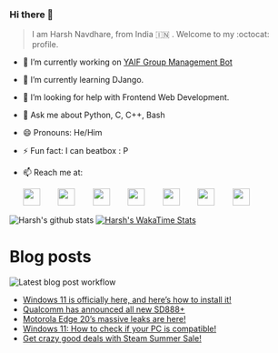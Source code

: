 ### Hi there 👋

> I am Harsh Navdhare, from India :india: . Welcome to my :octocat: profile.

* 🔭 I’m currently working on [YAIF Group Management Bot](https://github.com/YAIFoundation/YAR_Manager_Bot)
* 🌱 I’m currently learning DJango.
* 🤔 I’m looking for help with Frontend Web Development.
* 💬 Ask me about Python, C, C++, Bash
* 😄 Pronouns: He/Him
* ⚡ Fun fact: I can beatbox : P
* 📫 Reach me at: 
 

    [<img src="https://simpleicons.org/icons/instagram.svg" width="30">](https://www.instagram.com/plus_infinity.hn) &nbsp;&nbsp;&nbsp;&nbsp;&nbsp;&nbsp;
    [<img src="https://simpleicons.org/icons/facebook.svg" width="30">](https://www.facebook.com/harsh.navdhare.infinity) &nbsp;&nbsp;&nbsp;&nbsp;&nbsp;&nbsp; 
    [<img src="https://simpleicons.org/icons/twitter.svg" width="30">](https://twitter.com/hnavdhare) &nbsp;&nbsp;&nbsp;&nbsp;&nbsp;&nbsp; 
    [<img src="https://simpleicons.org/icons/xdadevelopers.svg" width="30">](https://forum.xda-developers.com/member.php?u=8122486) &nbsp;&nbsp;&nbsp;&nbsp;&nbsp;&nbsp; 
    [<img src="https://simpleicons.org/icons/telegram.svg" width="30">](https://t.me/infinitEplus) &nbsp;&nbsp;&nbsp;&nbsp;&nbsp;&nbsp;
    [<img src="https://simpleicons.org/icons/snapchat.svg" width="30">](https://www.snapchat.com/add/plus.infinity) &nbsp;&nbsp;&nbsp;&nbsp;&nbsp;&nbsp; 
    [<img src="https://simpleicons.org/icons/gmail.svg" width="30">](mailto:navdhareharsh2001@gmail.com)

 
 

![Harsh's github stats](https://github-readme-stats-infinity-plus.vercel.app/api?username=infinity-plus&show_icons=true&count_private=true&theme=dark) [![Harsh's WakaTime Stats](https://github-readme-stats-infinity-plus.vercel.app/api/wakatime?username=infinity_plus&theme=dark)](https://wakatime.com/@infinity_plus)

# Blog posts

![Latest blog post workflow](https://github.com/infinity-plus/infinity-plus/workflows/Latest%20blog%20post%20workflow/badge.svg)

<!-- BLOG-POST-LIST:START -->
- [Windows 11 is officially here, and here’s how to install it!](https://spadebee.com/2021/06/28/windows-11-is-officially-here-and-heres-how-to-install-it/?utm_source=rss&utm_medium=rss&utm_campaign=windows-11-is-officially-here-and-heres-how-to-install-it)
- [Qualcomm has announced all new SD888+](https://spadebee.com/2021/06/28/qualcomm-has-announced-all-new-sd888/?utm_source=rss&utm_medium=rss&utm_campaign=qualcomm-has-announced-all-new-sd888)
- [Motorola Edge 20’s massive leaks are here!](https://spadebee.com/2021/06/27/motorola-edge-20s-massive-leaks-are-here/?utm_source=rss&utm_medium=rss&utm_campaign=motorola-edge-20s-massive-leaks-are-here)
- [Windows 11: How to check if your PC is compatible!](https://spadebee.com/2021/06/27/windows-11-how-to-check-if-your-pc-is-compatible/?utm_source=rss&utm_medium=rss&utm_campaign=windows-11-how-to-check-if-your-pc-is-compatible)
- [Get crazy good deals with Steam Summer Sale!](https://spadebee.com/2021/06/26/get-crazy-good-deals-with-steam-summer-sale/?utm_source=rss&utm_medium=rss&utm_campaign=get-crazy-good-deals-with-steam-summer-sale)
<!-- BLOG-POST-LIST:END -->
